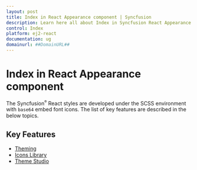```yaml
---
layout: post
title: Index in React Appearance component | Syncfusion
description: Learn here all about Index in Syncfusion React Appearance component of Syncfusion Essential JS 2 and more.
control: Index 
platform: ej2-react
documentation: ug
domainurl: ##DomainURL##
---
```


# Index in React Appearance component

The Syncfusion<sup style="font-size:70%">&reg;</sup> React styles are developed under the SCSS environment with `base64` embed font icons. The list of key features are described in the below topics.

## Key Features

* [Theming](./theme)
* [Icons Library](./icons)
* [Theme Studio](./theme-studio)
